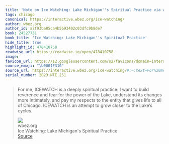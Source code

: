```yaml
---
title: 'Note on Ice Watching: Lake Michigan''s Spiritual Practice via wbez.org'
tags: chicago
canonical: https://interactive.wbez.org/ice-watching/
author: wbez.org
author_id: a2f93ba85ca4b5693402c03dfc9b8de7
book: 24527731
book_title: 'Ice Watching: Lake Michigan''s Spiritual Practice'
hide_title: true
highlight_id: 478410758
readwise_url: https://readwise.io/open/478410758
image:
favicon_url: https://s2.googleusercontent.com/s2/favicons?domain=interactive.wbez.org
source_emoji: "\U0001F310"
source_url: https://interactive.wbez.org/ice-watching/#:~:text=For%20me%2C%20ICEWATCH,the%20Lake%E2%80%99s%20cycles.
serial_number: 2023.NTE.251
---
```

> For me, ICEWATCH is a deeply spiritual practice: I want to build reverence and fear for the power of the Lake, understand its changes more intimately, and pay my respects to the entity that gives life to all of Chicago. ICEWATCH is an attempt to grow closer to the Lake’s cycles.
> <div class="quoteback-footer"><div class="quoteback-avatar"><img class="mini-favicon" src="https://s2.googleusercontent.com/s2/favicons?domain=interactive.wbez.org"></div><div class="quoteback-metadata"><div class="metadata-inner"><span style="display:none">FROM:</span><div aria-label="wbez.org" class="quoteback-author"> wbez.org</div><div aria-label="Ice Watching: Lake Michigan's Spiritual Practice" class="quoteback-title"> Ice Watching: Lake Michigan's Spiritual Practice</div></div></div><div class="quoteback-backlink"><a target="_blank" aria-label="go to the full text of this quotation" rel="noopener" href="https://interactive.wbez.org/ice-watching/#:~:text=For%20me%2C%20ICEWATCH,the%20Lake%E2%80%99s%20cycles." class="quoteback-arrow"> Source</a></div></div>